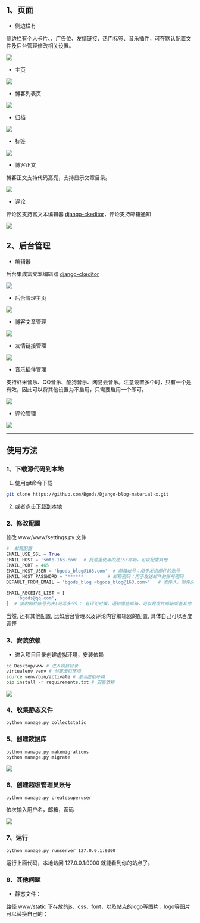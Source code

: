 ﻿## 1、页面


- 侧边栏有

侧边栏有个人卡片、、广告位、友情链接、热门标签、音乐插件，可在默认配置文件及后台管理修改相关设置。

![](doc/20200628201300_20200628201552430264.png)

- 主页

![](doc/20200628200342_20200628200351318761.png)

- 博客列表页

![](doc/20200628200426_20200628200442092801.png)

- 归档

![](doc/20200628200637_20200628200804390809.png)

- 标签

![](doc/20200628200648_20200628200811378221.png)

- 博客正文

博客正文支持代码高亮，支持显示文章目录。

![](doc/20200628201011_20200628201032263425.png)

- 评论

评论区支持富文本编辑器 [django-ckeditor](https://github.com/django-ckeditor/django-ckeditor)，评论支持邮箱通知

![](doc/20200628201112_20200628201129280228.png)


## 2、后台管理


- 编辑器

后台集成富文本编辑器 [django-ckeditor](https://github.com/django-ckeditor/django-ckeditor)

![](doc/admin-post-add_20190426204956161746_20200628202421166552.png)

- 后台管理主页

![](doc/20200628193705_20200628202441972883.png)

- 博客文章管理

![](doc/20200628195746_20200628202520322945.png)

- 友情链接管理

![](doc/20200628195756_20200628202557646635.png)

- 音乐插件管理

支持虾米音乐、QQ音乐、酷狗音乐、网易云音乐。注意设置多个时，只有一个是有效，因此可以将其他设置为不启用，只需要启用一个即可。

![](doc/20200628202801_20200628202818109763.png)

- 评论管理

![](doc/20200628195857_20200628202648432891.png)

---

## 使用方法

### 1、下载源代码到本地

1. 使用git命令下载
```bash
git clone https://github.com/Bgods/Django-blog-material-x.git
```
2. 或者点击[下载到本地](https://github.com/Bgods/Django-blog-material-x/archive/master.zip)

### 2、修改配置

修改 www/www/settings.py 文件
```python
#  邮箱配置
EMAIL_USE_SSL = True
EMAIL_HOST = 'smtp.163.com'  # 我这里使用的是163邮箱，可以配置其他
EMAIL_PORT = 465
EMAIL_HOST_USER = 'bgods_blog@163.com'  # 邮箱帐号：用于发送邮件的账号
EMAIL_HOST_PASSWORD = '******'        # 邮箱密码：用于发送邮件的账号密码
DEFAULT_FROM_EMAIL = 'bgods_blog <bgods_blog@163.com>'   # 发件人，邮件头部显示

EMAIL_RECEIVE_LIST = [
    'bgods@qq.com',
]  # 接收邮件帐号列表(可写多个)： 有评论时候，通知哪些邮箱，可以是发件邮箱或者其他
```
当然, 还有其他配置, 比如后台管理以及评论内容编辑器的配置, 具体自己可以百度调整

### 3、安装依赖

- 进入项目目录创建虚拟环境，安装依赖
```bash
cd Desktop/www # 进入项目目录
virtualenv venv # 创建虚拟环境
source venv/bin/activate # 激活虚拟环境
pip install -r requirements.txt # 安装依赖
```
[![](doc/install-packages.png)](doc/install-packages.png)

### 4、收集静态文件

```bash
python manage.py collectstatic
```

### 5、创建数据库

```bash
python manage.py makemigrations
python manage.py migrate
```
[![](doc/create-database.png)](doc/create-database.png)

### 6、创建超级管理员账号

```bash
python manage.py createsuperuser
```
依次输入用户名，邮箱，密码

[![](doc/create-admin-user.png)](doc/create-admin-user.png)

### 7、运行
```bash
python manage.py runserver 127.0.0.1:9000
```
运行上面代码，本地访问 127.0.0.1:9000 就能看到你的站点了。

### 8、其他问题


- 静态文件：

路径 www/static 下存放的js、css、font，以及站点的logo等图片，logo等图片可以替换自己的；


